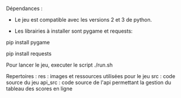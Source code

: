 ﻿Dépendances :


- Le jeu est compatible avec les versions 2 et 3 de python.

- Les librairies à installer sont pygame et requests:

pip install pygame

pip install requests



Pour lancer le jeu, executer le script ./run.sh


Repertoires :
res : images et ressources utilisées pour le jeu
src : code source du jeu
api_src : code source de l'api permettant la gestion du tableau des scores en ligne